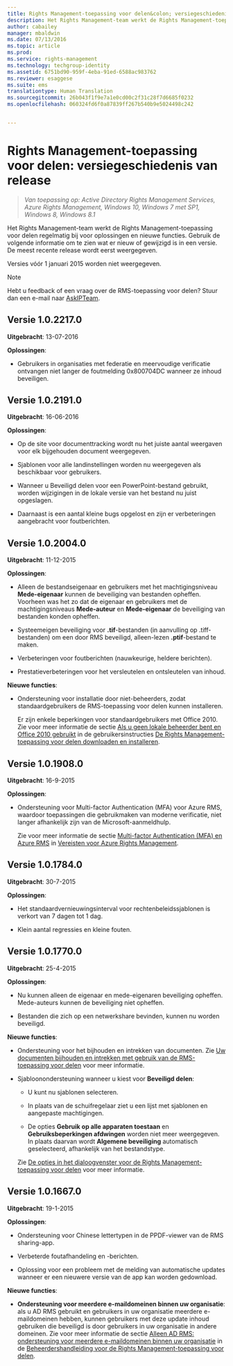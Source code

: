 ```yaml
---
title: Rights Management-toepassing voor delen&colon; versiegeschiedenis van release | Azure RMS
description: Het Rights Management-team werkt de Rights Management-toepassing voor delen regelmatig bij voor oplossingen en nieuwe functies. Gebruik de volgende informatie om te zien wat er nieuw of gewijzigd is in een versie. De meest recente release wordt eerst weergegeven.
author: cabailey
manager: mbaldwin
ms.date: 07/13/2016
ms.topic: article
ms.prod: 
ms.service: rights-management
ms.technology: techgroup-identity
ms.assetid: 6751bd90-959f-4eba-91ed-6588ac983762
ms.reviewer: esaggese
ms.suite: ems
translationtype: Human Translation
ms.sourcegitcommit: 26b043f1f9e7a1e0cd00c2f31c28f7d6685f0232
ms.openlocfilehash: 060324fd6f0a87839ff267b540b9e5024498c242


---
```


# Rights Management-toepassing voor delen: versiegeschiedenis van release

>*Van toepassing op: Active Directory Rights Management Services, Azure Rights Management, Windows 10, Windows 7 met SP1, Windows 8, Windows 8.1*

Het Rights Management-team werkt de Rights Management-toepassing voor delen regelmatig bij voor oplossingen en nieuwe functies. Gebruik de volgende informatie om te zien wat er nieuw of gewijzigd is in een versie. De meest recente release wordt eerst weergegeven.

Versies vóór 1 januari 2015 worden niet weergegeven.

> [!NOTE]
> Hebt u feedback of een vraag over de RMS-toepassing voor delen? Stuur dan een e-mail naar [AskIPTeam](mailto:AskIPTeam@microsoft.com?subject=RMS%20sharing%20app:%20Feedback%20or%20question).

## Versie 1.0.2217.0

**Uitgebracht**: 13-07-2016

**Oplossingen**:

- Gebruikers in organisaties met federatie en meervoudige verificatie ontvangen niet langer de foutmelding 0x800704DC wanneer ze inhoud beveiligen.



## Versie 1.0.2191.0
**Uitgebracht**: 16-06-2016

**Oplossingen**:

- Op de site voor documenttracking wordt nu het juiste aantal weergaven voor elk bijgehouden document weergegeven.

- Sjablonen voor alle landinstellingen worden nu weergegeven als beschikbaar voor gebruikers.

- Wanneer u Beveiligd delen voor een PowerPoint-bestand gebruikt, worden wijzigingen in de lokale versie van het bestand nu juist opgeslagen.

- Daarnaast is een aantal kleine bugs opgelost en zijn er verbeteringen aangebracht voor foutberichten.


## Versie 1.0.2004.0
**Uitgebracht**: 11-12-2015

**Oplossingen**:

-   Alleen de bestandseigenaar en gebruikers met het machtigingsniveau **Mede-eigenaar** kunnen de beveiliging van bestanden opheffen. Voorheen was het zo dat de eigenaar en gebruikers met de machtigingsniveaus **Mede-auteur** en **Mede-eigenaar** de beveiliging van bestanden konden opheffen.

-   Systeemeigen beveiliging voor **.tif**-bestanden (in aanvulling op .tiff-bestanden) om een door RMS beveiligd, alleen-lezen **.ptif**-bestand te maken.

-   Verbeteringen voor foutberichten (nauwkeurige, heldere berichten).

-   Prestatieverbeteringen voor het versleutelen en ontsleutelen van inhoud.

**Nieuwe functies**:

-   Ondersteuning voor installatie door niet-beheerders, zodat standaardgebruikers de RMS-toepassing voor delen kunnen installeren.

    Er zijn enkele beperkingen voor standaardgebruikers met Office 2010. Zie voor meer informatie de sectie [Als u geen lokale beheerder bent en Office 2010 gebruikt](install-sharing-app.md#if-you-are-not-a-local-administrator-and-use-office-2010) in de gebruikersinstructies [De Rights Management-toepassing voor delen downloaden en installeren](install-sharing-app.md).

## Versie 1.0.1908.0
**Uitgebracht**: 16-9-2015

**Oplossingen**:

-   Ondersteuning voor Multi-factor Authentication (MFA) voor Azure RMS, waardoor toepassingen die gebruikmaken van moderne verificatie, niet langer afhankelijk zijn van de Microsoft-aanmeldhulp.

    Zie voor meer informatie de sectie [Multi-factor Authentication (MFA) en Azure RMS](../get-started/requirements-azure-ad.md#multi-factor-authentication-mfa-and-azure-rms) in [Vereisten voor Azure Rights Management](../get-started/requirements-azure-rms.md).

## Versie 1.0.1784.0
**Uitgebracht**: 30-7-2015

**Oplossingen**:

-   Het standaardvernieuwingsinterval voor rechtenbeleidssjablonen is verkort van 7 dagen tot 1 dag.

-   Klein aantal regressies en kleine fouten.

## Versie 1.0.1770.0
**Uitgebracht**: 25-4-2015

**Oplossingen**:

-   Nu kunnen alleen de eigenaar en mede-eigenaren beveiliging opheffen. Mede-auteurs kunnen de beveiliging niet opheffen.

-   Bestanden die zich op een netwerkshare bevinden, kunnen nu worden beveiligd.

**Nieuwe functies**:

-   Ondersteuning voor het bijhouden en intrekken van documenten. Zie [Uw documenten bijhouden en intrekken met gebruik van de RMS-toepassing voor delen](sharing-app-track-revoke.md) voor meer informatie.

-   Sjabloonondersteuning wanneer u kiest voor **Beveiligd delen**:

    -   U kunt nu sjablonen selecteren.

    -   In plaats van de schuifregelaar ziet u een lijst met sjablonen en aangepaste machtigingen.

    -   De opties **Gebruik op alle apparaten toestaan** en **Gebruiksbeperkingen afdwingen** worden niet meer weergegeven. In plaats daarvan wordt **Algemene beveiliging** automatisch geselecteerd, afhankelijk van het bestandstype.

    Zie [De opties in het dialoogvenster voor de Rights Management-toepassing voor delen](sharing-app-dialog-box.md) voor meer informatie.

## Versie 1.0.1667.0
**Uitgebracht**: 19-1-2015

**Oplossingen**:

-   Ondersteuning voor Chinese lettertypen in de PPDF-viewer van de RMS sharing-app.

-   Verbeterde foutafhandeling en -berichten.

-   Oplossing voor een probleem met de melding van automatische updates wanneer er een nieuwere versie van de app kan worden gedownload.

**Nieuwe functies**:

-   **Ondersteuning voor meerdere e-maildomeinen binnen uw organisatie**: als u AD RMS gebruikt en gebruikers in uw organisatie meerdere e-maildomeinen hebben, kunnen gebruikers met deze update inhoud gebruiken die beveiligd is door gebruikers in uw organisatie in andere domeinen. Zie voor meer informatie de sectie [Alleen AD RMS: ondersteuning voor meerdere e-maildomeinen binnen uw organisatie](sharing-app-admin-guide.md#ad-rms-only-support-for-multiple-email-domains-within-your-organization) in de [Beheerdershandleiding voor de Rights Management-toepassing voor delen](sharing-app-admin-guide.md).




<!--HONumber=Aug16_HO4-->


